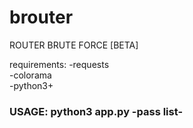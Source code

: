 # brouter
ROUTER BRUTE FORCE [BETA]
<br>

requirements:
-requests <br>
-colorama <br>
-python3+

<h3> USAGE: python3 app.py -pass list-

